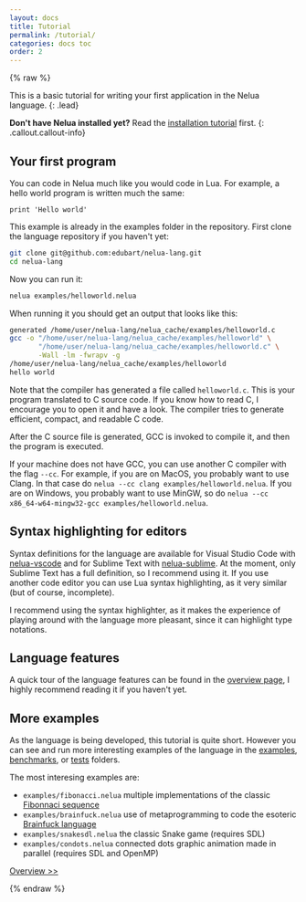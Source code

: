 ```yaml
---
layout: docs
title: Tutorial
permalink: /tutorial/
categories: docs toc
order: 2
---
```


{% raw %}

This is a basic tutorial for writing your first application in the Nelua language.
{: .lead}

**Don't have Nelua installed yet?** Read the [installation tutorial](/installing/) first.
{: .callout.callout-info}

## Your first program

You can code in Nelua much like you would code in Lua. For example, a hello world program is written much the same:

```nelua
print 'Hello world'
```

This example is already in the examples folder in the repository. First clone the language repository
if you haven't yet:

```bash
git clone git@github.com:edubart/nelua-lang.git
cd nelua-lang
```

Now you can run it:
```bash
nelua examples/helloworld.nelua 
```

When running it you should get an output that looks like this:
```bash
generated /home/user/nelua-lang/nelua_cache/examples/helloworld.c
gcc -o "/home/user/nelua-lang/nelua_cache/examples/helloworld" \
       "/home/user/nelua-lang/nelua_cache/examples/helloworld.c" \
       -Wall -lm -fwrapv -g
/home/user/nelua-lang/nelua_cache/examples/helloworld
hello world
```

Note that the compiler has generated a file called `helloworld.c`.
This is your program translated to C source code.
If you know how to read C, I encourage you to open it and have a look.
The compiler tries to generate efficient, compact, and readable C code.

After the C source file is generated, GCC is invoked to compile it,
and then the program is executed.

If your machine does not have GCC, you can use another C compiler with the flag `--cc`. 
For example, if you are on MacOS, you probably want to use Clang. In that case 
do `nelua --cc clang examples/helloworld.nelua`.
If you are on Windows, you probably want to use MinGW, so
do `nelua --cc x86_64-w64-mingw32-gcc examples/helloworld.nelua`.

## Syntax highlighting for editors

Syntax definitions for the language are available for
Visual Studio Code with [nelua-vscode](https://github.com/edubart/nelua-vscode) and
for Sublime Text with [nelua-sublime](https://github.com/edubart/nelua-sublime).
At the moment, only Sublime Text has a full definition, so I recommend using it.
If you use another code editor you can use Lua syntax highlighting,
as it very similar (but of course, incomplete).

I recommend using the syntax highlighter,
as it makes the experience of playing around with the language more pleasant, since
it can highlight type notations.

## Language features

A quick tour of the language features can be found in the [overview page](/overview/),
I highly recommend reading it if you haven't yet.

## More examples 

As the language is being developed, this tutorial is quite short.
However you can see and run more interesting examples of the language in the
[examples](https://github.com/edubart/nelua-lang/tree/master/examples),
[benchmarks](https://github.com/edubart/nelua-lang/tree/master/benchmarks), or
[tests](https://github.com/edubart/nelua-lang/tree/master/tests)
 folders.

The most interesing examples are:
* `examples/fibonacci.nelua` multiple implementations of the classic [Fibonnaci sequence](https://en.wikipedia.org/wiki/Fibonacci_number)
* `examples/brainfuck.nelua` use of metaprogramming to code the esoteric [Brainfuck language](https://en.wikipedia.org/wiki/Brainfuck)
* `examples/snakesdl.nelua` the classic Snake game (requires SDL)
* `examples/condots.nelua` connected dots graphic animation made in parallel (requires SDL and OpenMP)

<a href="/overview/" class="btn btn-outline-primary btn-lg float-right">Overview >></a>

{% endraw %}
